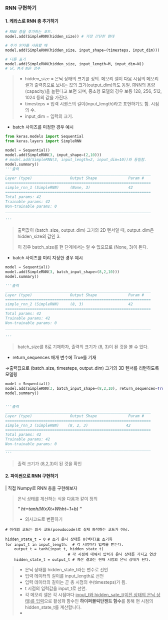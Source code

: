 ### RNN 구현하기



#### 1. 케라스로 RNN 층 추가하기

```python
# RNN 층을 추가하는 코드.
model.add(SimpleRNN(hidden_size)) # 가장 간단한 형태

```

```python
# 추가 인자를 사용할 때
model.add(SimpleRNN(hidden_size, input_shape=(timesteps, input_dim)))

# 다른 표기
model.add(SimpleRNN(hidden_size, input_length=M, input_dim=N))
# 단, M과 N은 정수
```

> * hidden_size = 은닉 상태의 크기를 정의. 메모리 셀이 다음 시점의 메모리 셀과 출력층으로 보내는 값의 크기(output_dim)와도 동일. RNN의 용량(capacity)을 늘린다고 보면 되며, 중소형 모델의 경우 보통 128, 256, 512, 1024 등의 값을 가진다.
> * timesteps = 입력 시퀀스의 길이(input_length)라고 표현하기도 함. 시점의 수.
> * input_dim = 입력의 크기.

- batch 사이즈를 미정한 경우 예시 

```python
from keras.models import Sequential
from keras.layers import SimpleRNN

model = Sequential()
model.add(SimpleRNN(3, input_shape=(2,10)))
# model.add(SimpleRNN(3, input_length=2, input_dim=10))와 동일함.
model.summary()
'''출력
_________________________________________________________________
Layer (type)                 Output Shape              Param #   
=================================================================
simple_rnn_1 (SimpleRNN)     (None, 3)                 42        
=================================================================
Total params: 42
Trainable params: 42
Non-trainable params: 0
_________________________________________________________________

'''
```

> 출력값이 (batch_size, output_dim) 크기의 2D 텐서일 때, output_dim은 hidden_size의 값인 3.
>
>  이 경우 batch_size를 현 단계에서는 알 수 없으므로 (None, 3)이 된다. 



- batch 사이즈를 미리 지정한 경우 예시

```python
model = Sequential()
model.add(SimpleRNN(3, batch_input_shape=(8,2,10)))
model.summary()

'''출력
_________________________________________________________________
Layer (type)                 Output Shape              Param #   
=================================================================
simple_rnn_2 (SimpleRNN)     (8, 3)                    42        
=================================================================
Total params: 42
Trainable params: 42
Non-trainable params: 0
_________________________________________________________________

'''
```

> batch_size를 8로 기재하자, 출력의 크기가 (8, 3)이 된 것을 볼 수 있다. 



-  return_sequences 매개 변수에 True를 기재

  →출력값으로 (batch_size, timesteps, output_dim) 크기의 3D 텐서를 리턴하도록 모델링

```python
model = Sequential()
model.add(SimpleRNN(3, batch_input_shape=(8,2,10), return_sequences=True))
model.summary()


'''출력
_________________________________________________________________
Layer (type)                 Output Shape              Param #   
=================================================================
simple_rnn_3 (SimpleRNN)    (8, 2, 3)                 42        
=================================================================
Total params: 42
Trainable params: 42
Non-trainable params: 0
_________________________________________________________________
'''
```

> 출력 크기가 (8,2,3)이 된 것을 확인 



#### 2. 파이썬으로 RNN 구현하기 

| 직접 Numpy로 RNN 층을 구현해보자

> 은닉 상태를 계산하는 식을 다음과 같이 정의
>
> ***" ht=tanh(WxXt+Whht−1+b) "***
>
> * 의사코드로 변환하기 

``` pseudocode
# 아래의 코드는 의사 코드(pseudocode)로 실제 동작하는 코드가 아님. 

hidden_state_t = 0 # 초기 은닉 상태를 0(벡터)로 초기화
for input_t in input_length:  # 각 시점마다 입력을 받는다.
    output_t = tanh(input_t, hidden_state_t) 
    					    # 각 시점에 대해서 입력과 은닉 상태를 가지고 연산
    hidden_state_t = output_t # 계산 결과는 현재 시점의 은닉 상태가 된다.
```

> * 은닉 상태를 hidden_state_t라는 변수로 선언 
> * 입력 데이터의 길이를 input_length로 선언 
> *  입력 데이터의 길이는 곧 총 시점의 수(timesteps)가 됨. 
> *  t 시점의 입력값을 input_t로 선언. 
> * 각 메모리 셀은 각 시점마다 <u>input_t와 hidden_sate_t(이전 상태의 은닉 상태)를 입력</u>으로 활성화 함수인 **하이퍼볼릭탄젠트 함수**를 통해 현 시점의 hidden_state_t를 계산합니다.
> * 

